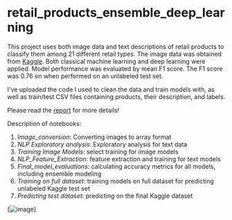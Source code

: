 # retail_products_ensemble_deep_learning

This project uses both image data and text descriptions of retail products to classify them among 21 different retail types. The image data was obtained from [Kaggle](https://www.kaggle.com/c/retail-products-classification/data). Both classical machine learning and deep learning were applied. Model performance was evaluated by mean F1 score. The F1 score was 0.76 on when performed on an unlabeled test set. 

I've uploaded the code I used to clean the data and train models with, as well as train/test CSV files containing products, their description, and labels.  

Please read the [report](https://github.com/sheensta/retail_products_ensemble_deep_learning/blob/be521c617597f6511ad7c6cb83e77b5efbcaddf7/Sean_Zhang_Retail_products_MLreport_ACM.pdf) for more details!

Description of notebooks:

1) _Image_conversion_: Converting images to array format
2) _NLP Exploratory analysis_: Exploratory analysis for text data
3) _Training Image Models_: select training for image models
4) _NLP_Feature_Extraction_: feature extraction and training for text models
5) _Final_model_evaluations_: calculating accuracy metrics for all models, including ensemble modeling
6) _Training on full dataset_: training models on full dataset for predicting unlabeled Kaggle test set
7) _Predicting test dataset_: predicting on the final Kaggle dataset

(![image](https://user-images.githubusercontent.com/60722023/111910168-a79ec780-8a36-11eb-8383-db61c0815aa1.png))
